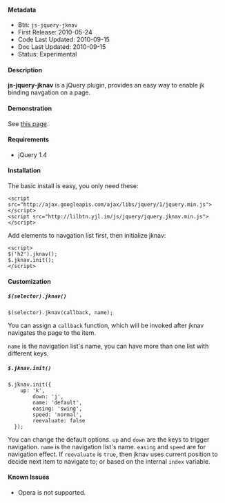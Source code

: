 #### Metadata

 * Btn: `js-jquery-jknav`
 * First Release: 2010-05-24
 * Code Last Updated: 2010-09-15
 * Doc Last Updated: 2010-09-15
 * Status: Experimental

#### Description

**js-jquery-jknav** is a jQuery plugin, provides an easy way to enable jk binding navgation on a page.

#### Demonstration

See [this page](http://lilbtn.googlecode.com/hg/src/static/js/jquery/jquery.jknav.demo.html).

#### Requirements

 * jQuery 1.4

#### Installation

The basic install is easy, you only need these:
	
    <script src="http://ajax.googleapis.com/ajax/libs/jquery/1/jquery.min.js"></script>
    <script src="http://lilbtn.yjl.im/js/jquery/jquery.jknav.min.js"></script>

Add elements to navgation list first, then initialize jknav:

    <script>
    $('h2').jknav();
    $.jknav.init();
    </script>

#### Customization

##### `$(selector).jknav()`

    $(selector).jknav(callback, name);

You can assign a `callback` function, which will be invoked after jknav navigates the page to the item.

`name` is the navigation list's name, you can have more than one list with different keys.

##### `$.jknav.init()`

    $.jknav.init({
     	up: 'k',
			down: 'j',
			name: 'default',
			easing: 'swing',
			speed: 'normal',
			reevaluate: false
      });

You can change the default options. `up` and `down` are the keys to trigger navigation. `name` is the navigation list's name. `easing` and `speed` are for navigation effect. If `reevaluate` is `true`, then jknav uses current position to decide next item to navigate to; or based on the internal `index` variable.

#### Known Issues

 * Opera is not supported.

<!-- Btn, jQuery, navigation -->
